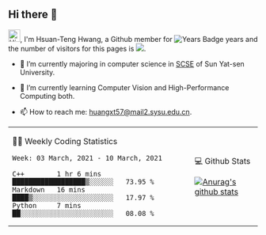 ## Hi there 👋

<!--
**Huangxt57/Huangxt57** is a ✨ _special_ ✨ repository because its `README.md` (this file) appears on your GitHub profile.

Here are some ideas to get you started:

-->

<!-- profile views -->


<img height="25" src='https://qpluspicture.oss-cn-beijing.aliyuncs.com/6LjjQA/Hi.gif' alt='Hi' width="24"/>, I'm Hsuan-Teng Hwang, a Github member for 
![Years Badge](https://badges.pufler.dev/years/huangxt57) years and the number of visitors for this pages is 
![](https://komarev.com/ghpvc/?username=huangxt57&color=blue&label=PROFILE+VIEWS).


- 🔭 I’m currently majoring in computer science in [SCSE](http://sdcs.sysu.edu.cn) of Sun Yat-sen University.

- 🌱 I’m currently learning Computer Vision and High-Performance Computing both.

<!-- - 🤔 I’m looking for help with video understanding, HPC programming. -->

- 📫 How to reach me: [huangxt57@mail2.sysu.edu.cn](huangxt57@mail2.sysu.edu.cn).

<table align="center">

<td>

🧑‍💻 Weekly Coding Statistics
<!--START_SECTION:waka-->
```text
Week: 03 March, 2021 - 10 March, 2021

C++        1 hr 6 mins     ██████████████████▒░░░░░░   73.95 % 
Markdown   16 mins         ████▒░░░░░░░░░░░░░░░░░░░░   17.97 % 
Python     7 mins          ██░░░░░░░░░░░░░░░░░░░░░░░   08.08 % 
```
<!--END_SECTION:waka-->

</td>

<td>

💻 Github Stats

[![Anurag's github stats](https://github-readme-stats.vercel.app/api?username=huangxt57&hide=prs&show_icons=true)](https://github.com/anuraghazra/github-readme-stats)

</td>

</table>